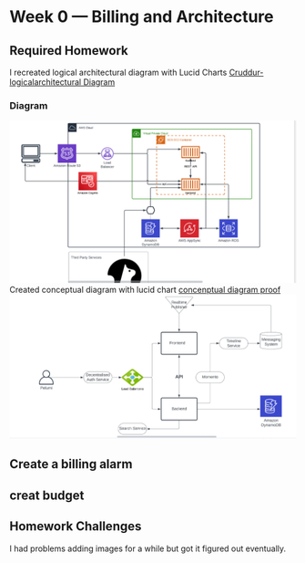 # Week 0 — Billing and Architecture

## Required Homework
I recreated logical architectural diagram with Lucid Charts
[Cruddur- logicalarchitectural Diagram](https://lucid.app/lucidchart/df108c43-e494-41e2-9c75-9ade8ec3b4bf/edit?viewport_loc=-91%2C-11%2C2219%2C1079%2C0_0&invitationId=inv_4c40f3b8-52c1-4c16-921e-5aa35e33d559)
### Diagram
![lucid chart proof](assets/week0-lucid-chart.png)
Created conceptual diagram with lucid chart
[concenptual diagram proof](https://lucid.app/lucidchart/45bfbbab-8413-4704-a428-1ecadcaac5d9/edit?viewport_loc=-287%2C30%2C1768%2C819%2C0_0&invitationId=inv_d20ecf3a-aaf0-4535-bf3a-324076b9480e)
![conceptual diagrm proof](assets/lucid-chart-conceptual-diagram.png)
## Create a billing alarm
## creat budget
## Homework Challenges
I had problems adding images for a while but got it figured out eventually.
